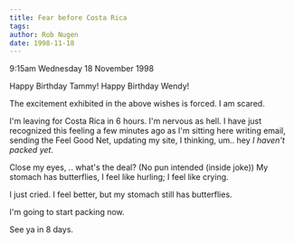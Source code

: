 ```yaml
---
title: Fear before Costa Rica
tags: 
author: Rob Nugen
date: 1998-11-18
---
```


<title></title>

<p class=date>9:15am Wednesday 18 November 1998</p>

<p>Happy Birthday Tammy!  Happy Birthday Wendy!

<p>The excitement exhibited in the above wishes is forced. I am scared.

<p>I'm leaving for Costa Rica in 6 hours.  I'm nervous as hell.  I have just recognized this feeling a few minutes ago as I'm sitting here writing email, sending the Feel Good Net, updating my site, I thinking, um.. hey <em>I haven't packed yet.</em>

<p>Close my eyes, .. what's the deal?  (No pun intended (inside joke)) My stomach has butterflies, I feel like hurling; I feel like crying.

<p>I just cried.  I feel better, but my stomach still has butterflies.

<p>I'm going to start packing now.

<p>See ya in 8 days.
</p>
